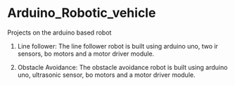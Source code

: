 # Arduino_Robotic_vehicle
Projects on the arduino based robot 

1. Line follower: The line follower robot is built using arduino uno, two ir sensors, bo motors and a motor driver module. 

2. Obstacle Avoidance: The obstacle avoidance robot is built using arduino uno, ultrasonic sensor, bo motors and a motor driver module.
